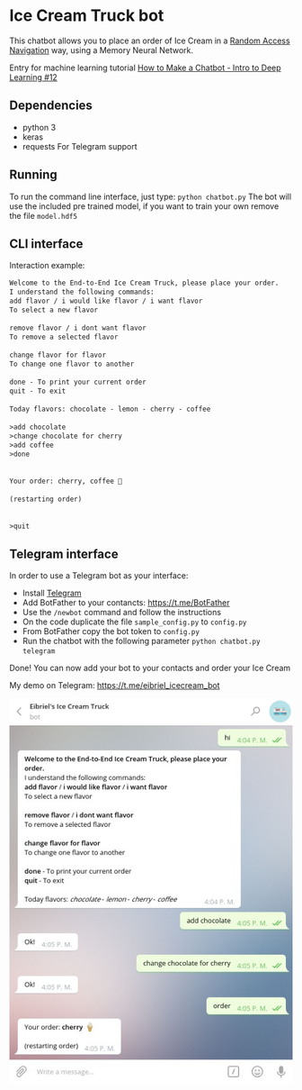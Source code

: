 # Ice Cream Truck bot
This chatbot allows you to place an order of Ice Cream in a [Random Access Navigation](https://medium.com/assist/theres-a-dozen-ways-to-order-a-coffee-why-do-dumb-bots-only-allow-one-27230542636d) way, using a Memory Neural Network.

Entry for machine learning tutorial [How to Make a Chatbot - Intro to Deep Learning #12](https://www.youtube.com/watch?v=t5qgjJIBy9g)


## Dependencies
- python 3
- keras
- requests For Telegram support

## Running 
To run the command line interface, just type:
`python chatbot.py`
The bot will use the included pre trained model, if you want to train your own remove the file `model.hdf5`

## CLI interface
Interaction example:

```
Welcome to the End-to-End Ice Cream Truck, please place your order.
I understand the following commands:
add flavor / i would like flavor / i want flavor
To select a new flavor

remove flavor / i dont want flavor
To remove a selected flavor

change flavor for flavor
To change one flavor to another

done - To print your current order
quit - To exit

Today flavors: chocolate - lemon - cherry - coffee

>add chocolate
>change chocolate for cherry
>add coffee
>done


Your order: cherry, coffee 🍦

(restarting order)


>quit
```

## Telegram interface
In order to use a Telegram bot as your interface:

- Install [Telegram](https://telegram.org)
- Add BotFather to your contancts: https://t.me/BotFather
- Use the `/newbot` command and follow the instructions
- On the code duplicate the file `sample_config.py` to `config.py`
- From BotFather copy the bot token to `config.py`
- Run the chatbot with the following parameter `python chatbot.py telegram`

Done! You can now add your bot to your contacts and order your Ice Cream

My demo on Telegram: https://t.me/eibriel_icecream_bot

![Telegram Demo](telegram.jpg)

